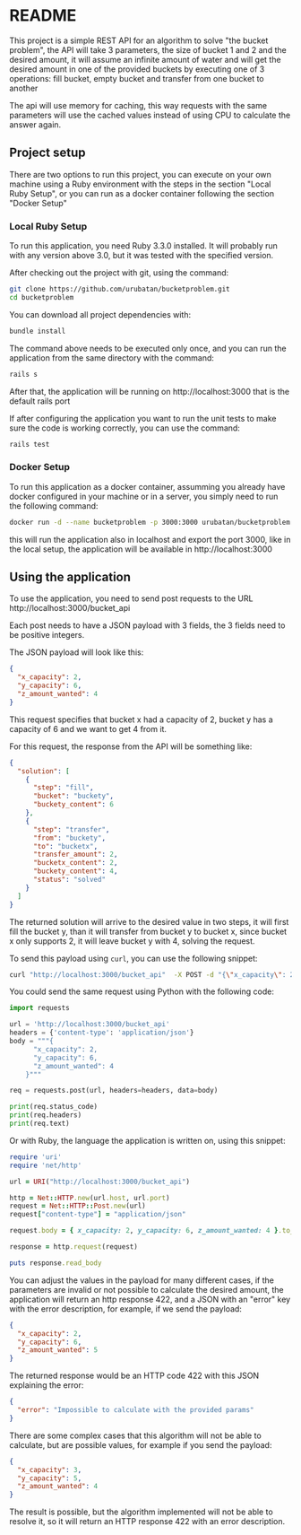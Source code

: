 # README

This project is a simple REST API for an algorithm to solve "the bucket problem", the API will take 3 parameters, the size of bucket 1 and 2 and the desired amount, it will assume an infinite amount of water and will get the desired amount in one of the provided buckets by executing one of 3 operations: fill bucket, empty bucket and transfer from one bucket to another

The api will use memory for caching, this way requests with the same parameters will use the cached values instead of using CPU to calculate the answer again.

## Project setup

There are two options to run this project, you can execute on your own machine using a Ruby environment with the steps in the section "Local Ruby Setup", or you can run as a docker container following the section "Docker Setup"

### Local Ruby Setup

To run this application, you need Ruby 3.3.0 installed. It will probably run with any version above 3.0, but it was tested with the specified version.

After checking out the project with git, using the command:
```bash
git clone https://github.com/urubatan/bucketproblem.git
cd bucketproblem
```

You can download all project dependencies with:
```bash
bundle install
```
The command above needs to be executed only once, and you can run the application from the same directory with the command:
```bash
rails s
```

After that, the application will be running on http://localhost:3000 that is the default rails port

If after configuring the application you want to run the unit tests to make sure the code is working correctly, you can use the command:
```bash
rails test
```

### Docker Setup

To run this application as a docker container, assumming you already have docker configured in your machine or in a server, you simply need to run the following command:

```bash
docker run -d --name bucketproblem -p 3000:3000 urubatan/bucketproblem:latest
```

this will run the application also in localhost and export the port 3000, like in the local setup, the application will be available in http://localhost:3000

## Using the application

To use the application, you need to send post requests to the URL http://localhost:3000/bucket_api

Each post needs to have a JSON payload with 3 fields, the 3 fields need to be positive integers.

The JSON payload will look like this:

```json
{
  "x_capacity": 2,
  "y_capacity": 6,
  "z_amount_wanted": 4
}
```
This request specifies that bucket x had a capacity of 2, bucket y has a capacity of 6 and we want to get 4 from it.

For this request, the response from the API will be something like:

```json
{
  "solution": [
    {
      "step": "fill",
      "bucket": "buckety",
      "buckety_content": 6
    },
    {
      "step": "transfer",
      "from": "buckety",
      "to": "bucketx",
      "transfer_amount": 2,
      "bucketx_content": 2,
      "buckety_content": 4,
      "status": "solved"
    }
  ]
}
```

The returned solution will arrive to the desired value in two steps, it will first fill the bucket y, than it will transfer from bucket y to bucket x, since bucket x only supports 2, it will leave bucket y with 4, solving the request.

To send this payload using `curl`, you can use the following snippet:

```bash
curl "http://localhost:3000/bucket_api"  -X POST -d "{\"x_capacity\": 2,\"y_capacity\": 6,\"z_amount_wanted\": 4}" -H "content-type: application/json" 
```

You could send the same request using Python with the following code:

```python
import requests

url = 'http://localhost:3000/bucket_api'
headers = {'content-type': 'application/json'}
body = """{
      "x_capacity": 2,
      "y_capacity": 6,
      "z_amount_wanted": 4
    }"""

req = requests.post(url, headers=headers, data=body)

print(req.status_code)
print(req.headers)
print(req.text)
```

Or with Ruby, the language the application is written on, using this snippet:

```ruby
require 'uri'
require 'net/http'

url = URI("http://localhost:3000/bucket_api")

http = Net::HTTP.new(url.host, url.port)
request = Net::HTTP::Post.new(url)
request["content-type"] = "application/json"

request.body = { x_capacity: 2, y_capacity: 6, z_amount_wanted: 4 }.to_json

response = http.request(request)

puts response.read_body
```

You can adjust the values in the payload for many different cases, if the parameters are invalid or not possible to calculate the desired amount, the application will return an http response 422, and a JSON with an "error" key with the error description, for example, if we send the payload:

```json
{
  "x_capacity": 2,
  "y_capacity": 6,
  "z_amount_wanted": 5
}
```

The returned response would be an HTTP code 422 with this JSON explaining the error:

```json
{
  "error": "Impossible to calculate with the provided params"
}
```

There are some complex cases that this algorithm will not be able to calculate, but are possible values, for example if you send the payload:

```json
{
  "x_capacity": 3,
  "y_capacity": 5,
  "z_amount_wanted": 4
}
```
The result is possible, but the algorithm implemented will not be able to resolve it, so it will return an HTTP response 422 with an error description.